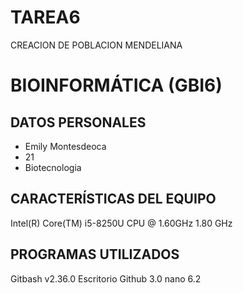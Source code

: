 # TAREA6
CREACION DE POBLACION MENDELIANA
# BIOINFORMÁTICA (GBI6)

## DATOS PERSONALES
- Emily Montesdeoca
- 21
- Biotecnologia
## CARACTERÍSTICAS DEL EQUIPO
 Intel(R) Core(TM) i5-8250U CPU @ 1.60GHz   1.80 GHz
## PROGRAMAS UTILIZADOS 
Gitbash v2.36.0
Escritorio Github 3.0
nano 6.2
